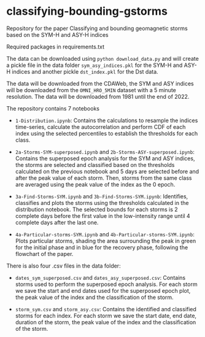 # classifying-bounding-gstorms

Repository for the paper Classifying and bounding geomagnetic storms based on the SYM-H and ASY-H indices

Required packages in requirements.txt

The data can be downloaded using ``python download_data.py`` and will create a pickle file in the data folder ``sym_asy_indices.pkl`` for the SYM-H and ASY-H indices and another pickle ``dst_index.pkl`` for the Dst data.

The data will be downloaded from the CDAWeb, the SYM and ASY indices will be downloaded from the ``OMNI_HRO_5MIN`` dataset with a 5 minute resolution. The data will be downloaded from 1981 until the end of 2022.

The repository contains 7 notebooks

* ``1-Distribution.ipynb``: Contains the calculations to resample the indices time-series, calculate the autocorrelation and perform CDF of each index using the selected percentiles to establish the thresholds for each class.

* ``2a-Storms-SYM-superposed.ipynb`` and ``2b-Storms-ASY-superposed.ipynb``: Contains the superposed epoch analysis for the SYM and ASY indices, the storms are selected and classified based on the thresholds calculated on the previous notebook and 5 days are selected before and after the peak value of each storm. Then, storms from the same class are averaged using the peak value of the index as the 0 epoch.

* ``3a-Find-Storms-SYM.ipynb`` and ``3b-Find-Storms-SYM.ipynb``: Identifies, classifies and plots the storms using the thresholds calculated in the distribution notebook. The selected bounds for each storms is 2 complete days before the first value in the low-intensity range until 4 complete days after the last one.

* ``4a-Particular-storms-SYM.ipynb`` and ``4b-Particular-storms-SYM.ipynb``: Plots particular storms, shading the area surrounding the peak in green for the initial phase and in blue for the recovery phase, following the flowchart of the paper.

There is also four .csv files in the data folder:

* ``dates_sym_superposed.csv`` and ``dates_asy_superposed.csv``: Contains storms used to perform the superposed epoch analysis. For each storm we save the start and end dates used for the superposed epoch plot, the peak value of the index and the classification of the storm.

* ``storm_sym.csv`` and ``storm_asy.csv``: Contains the identified and classified storms for each index.  For each storm we save the start date, end date, duration of the storm, the peak value of the index and the classification of the storm.
